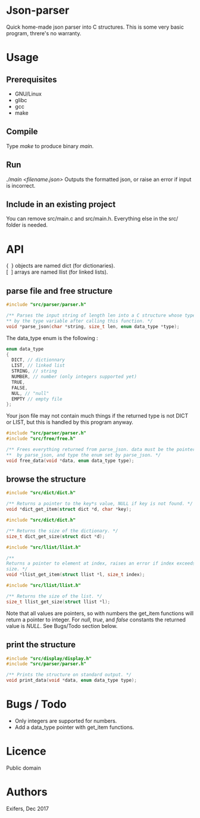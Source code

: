 # Json-parser
Quick home-made json parser into C structures. This is some very basic program,
threre's no warranty.

# Usage
## Prerequisites
- GNU/Linux
- glibc
- gcc
- make
## Compile
Type *make* to produce binary *main*.
## Run
*./main \<filename.json\>*
Outputs the formatted json, or raise an error if input is incorrect.
## Include in an existing project
You can remove src/main.c and src/main.h. Everything else in the src/ folder
is needed.

# API
{  } objects are named dict (for dictionaries).  
[  ] arrays are named llist (for linked lists).

## parse file and free structure
```c
#include "src/parser/parser.h"

/** Parses the input string of length len into a C structure whose type is given
** by the type variable after calling this function. */
void *parse_json(char *string, size_t len, enum data_type *type);
```

The data\_type enum is the following :
```c
enum data_type
{
  DICT, // dictionnary
  LIST, // linked list
  STRING, // string
  NUMBER, // number (only integers supported yet)
  TRUE,
  FALSE,
  NUL, // "null"
  EMPTY // empty file
};
```

Your json file may not contain much things if the returned type is not DICT or
LIST, but this is handled by this program anyway.

```c
#include "src/parser/parser.h"
#include "src/free/free.h"

/** Frees everything returned from parse_json. data must be the pointer returned
**  by parse_json, and type the enum set by parse_json. */
void free_data(void *data, enum data_type type);
```

## browse the structure
```c
#include "src/dict/dict.h"

/** Returns a pointer to the key*s value, NULL if key is not found. */
void *dict_get_item(struct dict *d, char *key);
```

```c
#include "src/dict/dict.h"

/** Returns the size of the dictionary. */
size_t dict_get_size(struct dict *d);
```

```c
#include "src/llist/llist.h"

/** 
Returns a pointer to element at index, raises an error if index exceeds list's
size. */
void *llist_get_item(struct llist *l, size_t index);
```

```c
#include "src/llist/llist.h"

/** Returns the size of the list. */
size_t llist_get_size(struct llist *l);
```
Note that all values are pointers, so with numbers the get\_item functions will return a pointer to integer. For *null*, *true*, and *false* constants the returned value is *NULL*. See Bugs/Todo section below.

## print the structure
```c
#include "src/display/display.h"
#include "src/parser/parser.h"

/** Prints the structure on standard output. */
void print_data(void *data, enum data_type type);
```

# Bugs / Todo
- Only integers are supported for numbers.
- Add a data_type pointer with get_item functions.

# Licence
Public domain

# Authors
Exifers, Dec 2017
